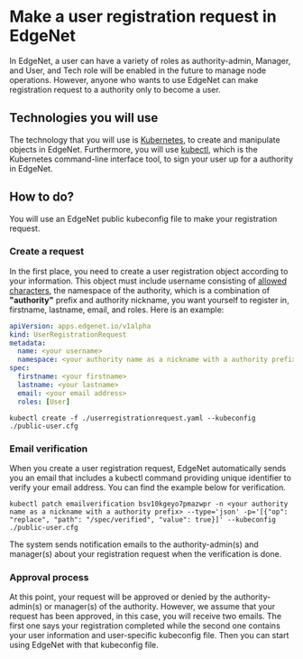 # Make a user registration request in EdgeNet

In EdgeNet, a user can have a variety of roles as authority-admin, Manager, and User, and Tech role will be enabled in the future to manage node operations. However, anyone who wants to use EdgeNet can make registration request to a authority only to become a user.

## Technologies you will use
The technology that you will use is [Kubernetes](https://kubernetes.io/), to create
and manipulate objects in EdgeNet. Furthermore, you will use [kubectl](https://kubernetes.io/docs/reference/kubectl/overview/), which is the Kubernetes command-line interface
tool, to sign your user up for a authority in EdgeNet.

## How to do?

You will use an EdgeNet public kubeconfig file to make your registration request.

### Create a request
In the first place, you need to create a user registration object according to your
information. This object must include username consisting of [allowed characters](https://kubernetes.io/docs/concepts/overview/working-with-objects/names/), the namespace of the authority, which is a combination of **"authority"** prefix and authority nickname, you want yourself to register in, firstname, lastname, email, and roles. Here is an example:

```yaml
apiVersion: apps.edgenet.io/v1alpha
kind: UserRegistrationRequest
metadata:
  name: <your username>
  namespace: <your authority name as a nickname with a authority prefix, e.g. authority-sorbonne-university>
spec:
  firstname: <your firstname>
  lastname: <your lastname>
  email: <your email address>
  roles: [User]
```

```
kubectl create -f ./userregistrationrequest.yaml --kubeconfig ./public-user.cfg
```

### Email verification

When you create a user registration request, EdgeNet automatically sends you an email that includes a kubectl command providing unique identifier to verify your email address. You can find the example below for verification.

```
kubectl patch emailverification bsv10kgeyo7pmazwpr -n <your authority name as a nickname with a authority prefix> --type='json' -p='[{"op": "replace", "path": "/spec/verified", "value": true}]' --kubeconfig ./public-user.cfg
```

The system sends notification emails to the authority-admin(s) and manager(s) about your registration request when the verification is done.

### Approval process

At this point, your request will be approved or denied by the authority-admin(s) or manager(s) of the authority. However, we assume that your request has been approved, in this case, you will receive two emails. The first one says your registration completed while the second one contains your user information and user-specific kubeconfig file. Then you can start using EdgeNet with that kubeconfig file.
